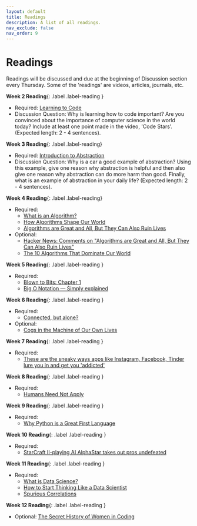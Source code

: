 ```yaml
---
layout: default
title: Readings
description: A list of all readings.
nav_exclude: false
nav_order: 9
---
```


# Readings

Readings will be discussed and due at the beginning of Discussion section every Thursday. Some of the 'readings' are videos, articles, journals, etc.

**Week 2 Reading**{: .label .label-reading }

- Required: [Learning to Code](https://www.youtube.com/watch?v=dU1xS07N-FA)
- Discussion Question: Why is learning how to code important? Are you convinced about the importance of computer science in the world today? Include at least one point made in the video, 'Code Stars’. (Expected length: 2 - 4 sentences).


**Week 3 Reading**{: .label .label-reading}

- Required: [Introduction to Abstraction](http://cs10.org/fa17/assign.html?//docs.google.com/document/d/1PZJ_LYYWRYu12cTbBKF9IyY4BqEG-BibgisBoQn9BpY/pub)
- Discussion Question: Why is a car a good example of abstraction? Using this example, give one reason why abstraction is helpful and then also give one reason why abstraction can do more harm than good. Finally, what is an example of abstraction in your daily life? (Expected length: 2 - 4 sentences).


**Week 4 Reading**{: .label .label-reading}

- Required:
  - [What is an Algorithm?](https://www.sciencenewsforstudents.org/article/explainer-what-is-an-algorithm)
  - [How Algorithms Shape Our World](https://www.ted.com/talks/kevin_slavin_how_algorithms_shape_our_world/up-next)
  - [Algorithms are Great and All, But They Can Also Ruin Lives](https://news.ycombinator.com/item?id=8630311)
- Optional:
  - [Hacker News: Comments on "Algorithms are Great and All, But They Can Also Ruin Lives"]()
  - [The 10 Algorithms That Dominate Our World](http://io9.gizmodo.com/the-10-algorithms-that-dominate-our-world-1580110464)


**Week 5 Reading**{: .label .label-reading }

- Required:
  - [Blown to Bits: Chapter 1](http://cs10.org/sp19/resources/readings/btb/chapter1.pdf)
  - [Big O Notation — Simply explained](https://www.freecodecamp.org/news/big-o-notation-simply-explained-with-illustrations-and-video-87d5a71c0174/)

**Week 6 Reading**{: .label .label-reading }

- Required:
  - [Connected, but alone?](https://www.youtube.com/watch?v=t7Xr3AsBEK4&ab_channel=TED)
- Optional:
  - [Cogs in the Machine of Our Own Lives](https://drive.google.com/drive/folders/1liEi-2_a8yPSfgaApedtHIWWTVX2-_kN)

**Week 7 Reading**{: .label .label-reading }

- Required:
  - [These are the sneaky ways apps like Instagram, Facebook, Tinder lure you in and get you 'addicted'](https://www.businessinsider.com/how-app-developers-keep-us-addicted-to-our-smartphones-2018-1)

**Week 8 Reading**{: .label .label-reading }
- Required:
  - [Humans Need Not Apply](https://www.youtube.com/watch?v=7Pq-S557XQU)

**Week 9 Reading**{: .label .label-reading }

- Required:
  - [Why Python is a Great First Language](https://blog.trinket.io/why-python/)

**Week 10 Reading**{: .label .label-reading }

- Required:
  - [StarCraft II-playing AI AlphaStar takes out pros undefeated](https://techcrunch.com/2019/01/24/starcraft-ii-playing-ai-alphastar-takes-out-pros-undefeated/)

**Week 11 Reading**{: .label .label-reading }

- Required:
  - [What is Data Science?](https://www.thinkful.com/blog/what-is-data-science/)
  - [How to Start Thinking Like a Data Scientist](https://hbr.org/2013/11/how-to-start-thinking-like-a-data-scientist)
  - [Spurious Correlations](http://www.tylervigen.com/spurious-correlations)

**Week 12 Reading**{: .label .label-reading }

  - Optional: [The Secret History of Women in Coding](https://drive.google.com/file/d/1m9ycbBZLf5WXTwVmtGw9-i-wz4-QgdOV/view?usp=sharing)

<!--
**Week 5 Reading**{: .label .label-reading }

- Required:
  - [Gordon Moore Reflects on 50 Years of Moore's Law](https://spectrum.ieee.org/gordon-moore-the-man-whose-name-means-progress#toggle-gdpr)
  - [E-Waste Republic](https://interactive.aljazeera.com/aje/2015/ewaste/index.html)
- Optional:
  - [The End of Moore's Law](https://www.nytimes.com/2015/09/27/technology/smaller-faster-cheaper-over-the-future-of-computer-chips.html?_r=0)
  - [UN Report: Time to seize opportunity, tackle challenge of e-waste](https://www.unep.org/news-and-stories/press-release/un-report-time-seize-opportunity-tackle-challenge-e-waste)

**Week 7 Reading**{: .label .label-reading }

- Required:
  - [Connected, but alone?](https://www.youtube.com/watch?v=t7Xr3AsBEK4)
- Optional:
  - [Cogs in the Machine of Our Own Lives](https://drive.google.com/drive/folders/1liEi-2_a8yPSfgaApedtHIWWTVX2-_kN)

**Week 8 Reading**{: .label .label-reading }

- Required:
  - [Addicted to Apps](https://www.nytimes.com/2013/08/25/sunday-review/addicted-to-apps.html?_r=0)
  - [How App Developers Keep Us Addicted To Our Smartphones](https://www.businessinsider.com/how-app-developers-keep-us-addicted-to-our-smartphones-2018-1#-18)


**Week 9 Reading**{: .label .label-reading }
- Required:
  - [Humans Need Not Apply](https://www.youtube.com/watch?v=7Pq-S557XQU)

**Week 10 Reading**{: .label .label-reading }

- Required:
  - [Why Python is a Great First Language](https://blog.trinket.io/why-python/)

**Week 11 Reading**{: .label .label-reading }

- Required:
  - [StarCraft II-playing AI AlphaStar takes out pros undefeated](https://techcrunch.com/2019/01/24/starcraft-ii-playing-ai-alphastar-takes-out-pros-undefeated/)

**Week 12 Reading**{: .label .label-reading }

- Required:
  - [What is Data Science?](https://www.thinkful.com/blog/what-is-data-science/)
  - [How to Start Thinking Like a Data Scientist](https://hbr.org/2013/11/how-to-start-thinking-like-a-data-scientist)
  - [Spurious Correlations](http://www.tylervigen.com/spurious-correlations)

**Week 13 Reading**{: .label .label-reading }

  - Required: [The Secret History of Women in Coding](https://drive.google.com/file/d/1m9ycbBZLf5WXTwVmtGw9-i-wz4-QgdOV/view?usp=sharing)-->